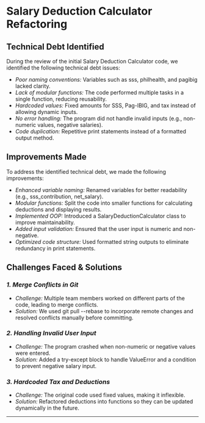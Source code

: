 # Salary Deduction Calculator Refactoring  

## Technical Debt Identified  
During the review of the initial Salary Deduction Calculator code, we identified the following technical debt issues:  
- *Poor naming conventions:* Variables such as sss, philhealth, and pagibig lacked clarity.  
- *Lack of modular functions:* The code performed multiple tasks in a single function, reducing reusability.  
- *Hardcoded values:* Fixed amounts for SSS, Pag-IBIG, and tax instead of allowing dynamic inputs.  
- *No error handling:* The program did not handle invalid inputs (e.g., non-numeric values, negative salaries).  
- *Code duplication:* Repetitive print statements instead of a formatted output method.  

## Improvements Made  
To address the identified technical debt, we made the following improvements:  
- *Enhanced variable naming:* Renamed variables for better readability (e.g., sss_contribution, net_salary).  
- *Modular functions:* Split the code into smaller functions for calculating deductions and displaying results.  
- *Implemented OOP:* Introduced a SalaryDeductionCalculator class to improve maintainability.  
- *Added input validation:* Ensured that the user input is numeric and non-negative.  
- *Optimized code structure:* Used formatted string outputs to eliminate redundancy in print statements.  

## Challenges Faced & Solutions  
### *1. Merge Conflicts in Git*  
- *Challenge:* Multiple team members worked on different parts of the code, leading to merge conflicts.  
- *Solution:* We used git pull --rebase to incorporate remote changes and resolved conflicts manually before committing.  

### *2. Handling Invalid User Input*  
- *Challenge:* The program crashed when non-numeric or negative values were entered.  
- *Solution:* Added a try-except block to handle ValueError and a condition to prevent negative salary input.  

### *3. Hardcoded Tax and Deductions*  
- *Challenge:* The original code used fixed values, making it inflexible.  
- *Solution:* Refactored deductions into functions so they can be updated dynamically in the future.  

---
